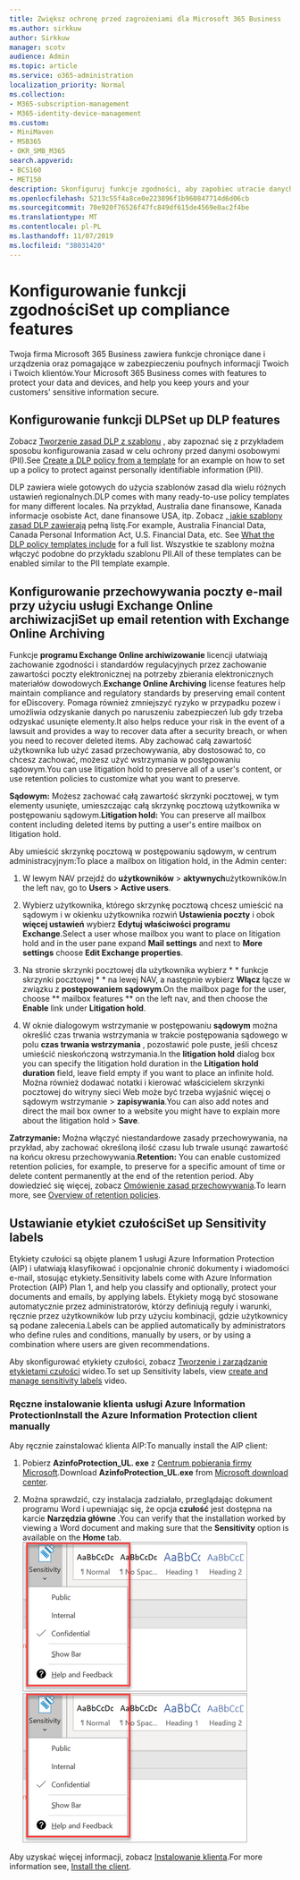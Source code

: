 ```yaml
---
title: Zwiększ ochronę przed zagrożeniami dla Microsoft 365 Business
ms.author: sirkkuw
author: Sirkkuw
manager: scotv
audience: Admin
ms.topic: article
ms.service: o365-administration
localization_priority: Normal
ms.collection:
- M365-subscription-management
- M365-identity-device-management
ms.custom:
- MiniMaven
- MSB365
- OKR_SMB_M365
search.appverid:
- BCS160
- MET150
description: Skonfiguruj funkcje zgodności, aby zapobiec utracie danych i etykietach poufnych danych.
ms.openlocfilehash: 5213c55f4a8ce0e223896f1b960847714d6d06cb
ms.sourcegitcommit: 70e920f76526f47fc849df615de4569e0ac2f4be
ms.translationtype: MT
ms.contentlocale: pl-PL
ms.lasthandoff: 11/07/2019
ms.locfileid: "38031420"
---
```

# <a name="set-up-compliance-features"></a><span data-ttu-id="ac34e-103">Konfigurowanie funkcji zgodności</span><span class="sxs-lookup"><span data-stu-id="ac34e-103">Set up compliance features</span></span>

<span data-ttu-id="ac34e-104">Twoja firma Microsoft 365 Business zawiera funkcje chroniące dane i urządzenia oraz pomagające w zabezpieczeniu poufnych informacji Twoich i Twoich klientów.</span><span class="sxs-lookup"><span data-stu-id="ac34e-104">Your Microsoft 365 Business comes with features to protect your data and devices, and help you keep yours and your customers' sensitive information secure.</span></span>

## <a name="set-up-dlp-features"></a><span data-ttu-id="ac34e-105">Konfigurowanie funkcji DLP</span><span class="sxs-lookup"><span data-stu-id="ac34e-105">Set up DLP features</span></span>

<span data-ttu-id="ac34e-106">Zobacz [Tworzenie zasad DLP z szablonu](https://support.office.com/article/59414438-99f5-488b-975c-5023f2254369) , aby zapoznać się z przykładem sposobu konfigurowania zasad w celu ochrony przed danymi osobowymi (PII).</span><span class="sxs-lookup"><span data-stu-id="ac34e-106">See [Create a DLP policy from a template](https://support.office.com/article/59414438-99f5-488b-975c-5023f2254369) for an example on how to set up a policy to protect against personally identifiable information (PII).</span></span> 
  
<span data-ttu-id="ac34e-107">DLP zawiera wiele gotowych do użycia szablonów zasad dla wielu różnych ustawień regionalnych.</span><span class="sxs-lookup"><span data-stu-id="ac34e-107">DLP comes with many ready-to-use policy templates for many different locales.</span></span> <span data-ttu-id="ac34e-108">Na przykład, Australia dane finansowe, Kanada informacje osobiste Act, dane finansowe USA, itp. Zobacz [, jakie szablony zasad DLP zawierają](https://support.office.com/article/c2e588d3-8f4f-4937-a286-8c399f28953a) pełną listę.</span><span class="sxs-lookup"><span data-stu-id="ac34e-108">For example, Australia Financial Data, Canada Personal Information Act, U.S. Financial Data, etc. See [What the DLP policy templates include](https://support.office.com/article/c2e588d3-8f4f-4937-a286-8c399f28953a) for a full list.</span></span> <span data-ttu-id="ac34e-109">Wszystkie te szablony można włączyć podobne do przykładu szablonu PII.</span><span class="sxs-lookup"><span data-stu-id="ac34e-109">All of these templates can be enabled similar to the PII template example.</span></span> 
  
## <a name="set-up-email-retention-with-exchange-online-archiving"></a><span data-ttu-id="ac34e-110">Konfigurowanie przechowywania poczty e-mail przy użyciu usługi Exchange Online archiwizacji</span><span class="sxs-lookup"><span data-stu-id="ac34e-110">Set up email retention with Exchange Online Archiving</span></span>

 <span data-ttu-id="ac34e-111">Funkcje **programu Exchange Online archiwizowanie** licencji ułatwiają zachowanie zgodności i standardów regulacyjnych przez zachowanie zawartości poczty elektronicznej na potrzeby zbierania elektronicznych materiałów dowodowych.</span><span class="sxs-lookup"><span data-stu-id="ac34e-111">**Exchange Online Archiving** license features help maintain compliance and regulatory standards by preserving email content for eDiscovery.</span></span> <span data-ttu-id="ac34e-112">Pomaga również zmniejszyć ryzyko w przypadku pozew i umożliwia odzyskanie danych po naruszeniu zabezpieczeń lub gdy trzeba odzyskać usunięte elementy.</span><span class="sxs-lookup"><span data-stu-id="ac34e-112">It also helps reduce your risk in the event of a lawsuit and provides a way to recover data after a security breach, or when you need to recover deleted items.</span></span> <span data-ttu-id="ac34e-113">Aby zachować całą zawartość użytkownika lub użyć zasad przechowywania, aby dostosować to, co chcesz zachować, możesz użyć wstrzymania w postępowaniu sądowym.</span><span class="sxs-lookup"><span data-stu-id="ac34e-113">You can use litigation hold to preserve all of a user's content, or use retention policies to customize what you want to preserve.</span></span>
  
<span data-ttu-id="ac34e-114">**Sądowym:** Możesz zachować całą zawartość skrzynki pocztowej, w tym elementy usunięte, umieszczając całą skrzynkę pocztową użytkownika w postępowaniu sądowym.</span><span class="sxs-lookup"><span data-stu-id="ac34e-114">**Litigation hold:** You can preserve all mailbox content including deleted items by putting a user's entire mailbox on litigation hold.</span></span> 
    
<span data-ttu-id="ac34e-115">Aby umieścić skrzynkę pocztową w postępowaniu sądowym, w centrum administracyjnym:</span><span class="sxs-lookup"><span data-stu-id="ac34e-115">To place a mailbox on litigation hold, in the Admin center:</span></span>
    
1. <span data-ttu-id="ac34e-116">W lewym NAV przejdź do **użytkowników** \> **aktywnych**użytkowników.</span><span class="sxs-lookup"><span data-stu-id="ac34e-116">In the left nav, go to **Users** \> **Active users**.</span></span>
    
2. <span data-ttu-id="ac34e-117">Wybierz użytkownika, którego skrzynkę pocztową chcesz umieścić na sądowym i w okienku użytkownika rozwiń **Ustawienia poczty** i obok **więcej ustawień** wybierz **Edytuj właściwości programu Exchange**.</span><span class="sxs-lookup"><span data-stu-id="ac34e-117">Select a user whose mailbox you want to place on litigation hold and in the user pane expand **Mail settings** and next to **More settings** choose **Edit Exchange properties**.</span></span>
    
3. <span data-ttu-id="ac34e-118">Na stronie skrzynki pocztowej dla użytkownika wybierz \* \* funkcje skrzynki pocztowej \* \* na lewej NAV, a następnie wybierz **Włącz** łącze w związku z **postępowaniem sądowym**.</span><span class="sxs-lookup"><span data-stu-id="ac34e-118">On the mailbox page for the user, choose \*\* mailbox features \*\* on the left nav, and then choose the **Enable** link under **Litigation hold**.</span></span>
    
4. <span data-ttu-id="ac34e-119">W oknie dialogowym wstrzymanie w postępowaniu **sądowym** można określić czas trwania wstrzymania w trakcie postępowania sądowego w polu **czas trwania wstrzymania** , pozostawić pole puste, jeśli chcesz umieścić nieskończoną wstrzymania.</span><span class="sxs-lookup"><span data-stu-id="ac34e-119">In the **litigation hold** dialog box you can specify the litigation hold duration in the **Litigation hold duration** field, leave field empty if you want to place an infinite hold.</span></span> <span data-ttu-id="ac34e-120">Można również dodawać notatki i kierować właścicielem skrzynki pocztowej do witryny sieci Web może być trzeba wyjaśnić więcej o sądowym wstrzymanie \> **zapisywania**.</span><span class="sxs-lookup"><span data-stu-id="ac34e-120">You can also add notes and direct the mail box owner to a website you might have to explain more about the litigation hold \> **Save**.</span></span>
    
<span data-ttu-id="ac34e-121">**Zatrzymanie:** Można włączyć niestandardowe zasady przechowywania, na przykład, aby zachować określoną ilość czasu lub trwale usunąć zawartość na końcu okresu przechowywania.</span><span class="sxs-lookup"><span data-stu-id="ac34e-121">**Retention:** You can enable customized retention policies, for example, to preserve for a specific amount of time or delete content permanently at the end of the retention period.</span></span> <span data-ttu-id="ac34e-122">Aby dowiedzieć się więcej, zobacz [Omówienie zasad przechowywania](https://support.office.com/article/5e377752-700d-4870-9b6d-12bfc12d2423).</span><span class="sxs-lookup"><span data-stu-id="ac34e-122">To learn more, see [Overview of retention policies](https://support.office.com/article/5e377752-700d-4870-9b6d-12bfc12d2423).</span></span>

## <a name="set-up-sensitivity-labels"></a><span data-ttu-id="ac34e-123">Ustawianie etykiet czułości</span><span class="sxs-lookup"><span data-stu-id="ac34e-123">Set up Sensitivity labels</span></span>

<span data-ttu-id="ac34e-124">Etykiety czułości są objęte planem 1 usługi Azure Information Protection (AIP) i ułatwiają klasyfikować i opcjonalnie chronić dokumenty i wiadomości e-mail, stosując etykiety.</span><span class="sxs-lookup"><span data-stu-id="ac34e-124">Sensitivity labels come with Azure Information Protection (AIP) Plan 1, and help you classify and optionally, protect your documents and emails, by applying labels.</span></span> <span data-ttu-id="ac34e-125">Etykiety mogą być stosowane automatycznie przez administratorów, którzy definiują reguły i warunki, ręcznie przez użytkowników lub przy użyciu kombinacji, gdzie użytkownicy są podane zalecenia.</span><span class="sxs-lookup"><span data-stu-id="ac34e-125">Labels can be applied automatically by administrators who define rules and conditions, manually by users, or by using a combination where users are given recommendations.</span></span>

<span data-ttu-id="ac34e-126">Aby skonfigurować etykiety czułości, zobacz [Tworzenie i zarządzanie etykietami czułości](https://support.office.com/article/2fb96b54-7dd2-4f0c-ac8d-170790d4b8b9) wideo.</span><span class="sxs-lookup"><span data-stu-id="ac34e-126">To set up Sensitivity labels, view [create and manage sensitivity labels](https://support.office.com/article/2fb96b54-7dd2-4f0c-ac8d-170790d4b8b9) video.</span></span>



### <a name="install-the-azure-information-protection-client-manually"></a><span data-ttu-id="ac34e-127">Ręczne instalowanie klienta usługi Azure Information Protection</span><span class="sxs-lookup"><span data-stu-id="ac34e-127">Install the Azure Information Protection client manually</span></span>

<span data-ttu-id="ac34e-128">Aby ręcznie zainstalować klienta AIP:</span><span class="sxs-lookup"><span data-stu-id="ac34e-128">To manually install the AIP client:</span></span>

1. <span data-ttu-id="ac34e-129">Pobierz **AzinfoProtection_UL. exe** z [Centrum pobierania firmy Microsoft](https://www.microsoft.com/download/details.aspx?id=53018).</span><span class="sxs-lookup"><span data-stu-id="ac34e-129">Download **AzinfoProtection_UL.exe** from [Microsoft download center](https://www.microsoft.com/download/details.aspx?id=53018).</span></span>
 
2. <span data-ttu-id="ac34e-130">Można sprawdzić, czy instalacja zadziałało, przeglądając dokument programu Word i upewniając się, że opcja **czułość** jest dostępna na karcie **Narzędzia główne** .</span><span class="sxs-lookup"><span data-stu-id="ac34e-130">You can verify that the installation worked by viewing a Word document and making sure that the **Sensitivity** option is available on the **Home** tab.</span></span>
<br/><span data-ttu-id="ac34e-131">![Karta ochrona listy rozwijanej w dokumencie programu Word.](media/word-sensitivity.png)</span><span class="sxs-lookup"><span data-stu-id="ac34e-131">![Protection tab drop-down in a Word document.](media/word-sensitivity.png)</span></span>

<span data-ttu-id="ac34e-132">Aby uzyskać więcej informacji, zobacz [Instalowanie klienta](https://docs.microsoft.com/azure/information-protection/infoprotect-tutorial-step3).</span><span class="sxs-lookup"><span data-stu-id="ac34e-132">For more information see, [Install the client](https://docs.microsoft.com/azure/information-protection/infoprotect-tutorial-step3).</span></span>
